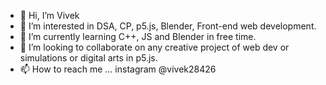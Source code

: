 - 👋 Hi, I’m Vivek
- 👀 I’m interested in DSA, CP, p5.js, Blender, Front-end web development.
- 🌱 I’m currently learning C++, JS and Blender in free time.
- 💞️ I’m looking to collaborate on any creative project of web dev or simulations or digital arts in p5.js.
- 📫 How to reach me ... instagram @vivek28426

<!---
Vivek13130/Vivek13130 is a ✨ special ✨ repository because its `README.md` (this file) appears on your GitHub profile.
You can click the Preview link to take a look at your changes.
--->
